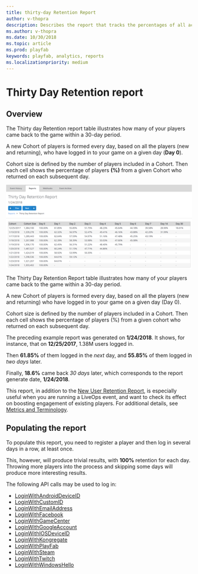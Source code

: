 ```yaml
---
title: thirty-day Retention Report
author: v-thopra
description: Describes the report that tracks the percentages of all active players who return to your game over 30 days.
ms.author: v-thopra
ms.date: 10/30/2018
ms.topic: article
ms.prod: playfab
keywords: playfab, analytics, reports
ms.localizationpriority: medium
---
```


# Thirty Day Retention report

## Overview

The Thirty day Retention report table illustrates how many of your players came back to the game within a 30-day period.

A new Cohort of players is formed every day, based on all the players (new and returning), who have logged in to your game on a given day (**Day 0**).

Cohort size is defined by the number of players included in a Cohort. Then each cell shows the percentage of players **(%)** from a given Cohort who returned on each subsequent day.

![Thirty-day Retention Report](media/tutorials/thirty-day-retention-report-table.png)  

The Thirty Day Retention Report table illustrates how many of your players came back to the game within a 30-day period.

A new Cohort of players is formed every day, based on all the players (new and returning) who have logged in to your game on a given day (Day 0).

Cohort size is defined by the number of players included in a Cohort. Then each cell shows the percentage of players (%) from a given cohort who returned on each subsequent day.

The preceding example report was generated on **1/24/2018**. It shows, for instance, that on **12/25/2017**, 1.38M users logged in.

Then **61.85%** of them logged in the *next* day, and **55.85%** of them logged in *two days* later.

Finally, **18.6%** came back *30 days* later, which corresponds to the report generate date, **1/24/2018**.

This report, in addition to the [New User Retention Report](thirty-day-new-user-retention-report.md), is especially useful when you are running a LiveOps event, and want to check its effect on boosting engagement of existing players. For additional details, see [Metrics and Terminology](../metrics/metrics-and-terminology.md).

## Populating the report

To populate this report, you need to register a player and then log in several days in a row, at least once.

This, however, will produce trivial results, with **100%** retention for each day. Throwing more players into the process and skipping some days will produce more interesting results.

The following API calls may be used to log in:

- [LoginWithAndroidDeviceID](xref:titleid.playfabapi.com.client.authentication.loginwithandroiddeviceid)
- [LoginWithCustomID](xref:titleid.playfabapi.com.client.authentication.loginwithcustomid)
- [LoginWithEmailAddress](xref:titleid.playfabapi.com.client.authentication.loginwithemailaddress)
- [LoginWithFacebook](xref:titleid.playfabapi.com.client.authentication.loginwithfacebook)
- [LoginWithGameCenter](xref:titleid.playfabapi.com.client.authentication.loginwithgamecenter)
- [LoginWithGoogleAccount](xref:titleid.playfabapi.com.client.authentication.loginwithgoogleaccount)
- [LoginWithIOSDeviceID](xref:titleid.playfabapi.com.client.authentication.loginwithiosdeviceid)
- [LoginWithKongregate](xref:titleid.playfabapi.com.client.authentication.loginwithkongregate)
- [LoginWithPlayFab](xref:titleid.playfabapi.com.client.authentication.loginwithplayfab)
- [LoginWithSteam](xref:titleid.playfabapi.com.client.authentication.loginwithsteam)
- [LoginWithTwitch](xref:titleid.playfabapi.com.client.authentication.loginwithtwitch)
- [LoginWithWindowsHello](xref:titleid.playfabapi.com.client.authentication.loginwithwindowshello)
